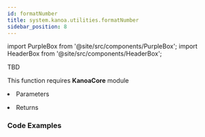 ```yaml
---
id: formatNumber
title: system.kanoa.utilities.formatNumber
sidebar_position: 8
---
```

import PurpleBox from '@site/src/components/PurpleBox';
import HeaderBox from '@site/src/components/HeaderBox';


TBD



<PurpleBox>This function requires <b>KanoaCore</b> module</PurpleBox>

<HeaderBox header="Description"> </HeaderBox>

<HeaderBox header="Syntax">
    <b> </b>
    <li> Parameters <br />
        <ul> </ul>
        <ul> </ul>
    </li>
    <li> Returns <br />
        <ul>  </ul>
    </li>
</HeaderBox>

### Code Examples

```py 


```